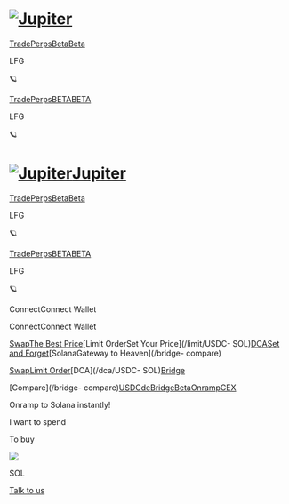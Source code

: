 # [![Jupiter](/svg/jupiter-logo.svg)](/)

[Trade](/)[PerpsBetaBeta](/perps)

LFG

🪐

[Trade](/)[PerpsBETABETA](/perps)

LFG

🪐

# [![Jupiter](/svg/jupiter-logo.svg)Jupiter](/)

[Trade](/)[PerpsBetaBeta](/perps)

LFG

🪐

[Trade](/)[PerpsBETABETA](/perps)

LFG

🪐

ConnectConnect Wallet

ConnectConnect Wallet

[SwapThe Best Price](/swap/USDC-SOL)[Limit OrderSet Your Price](/limit/USDC-
SOL)[DCASet and Forget](/dca/USDC-SOL)[SolanaGateway to Heaven](/bridge-
compare)

[Swap](/swap/USDC-SOL)[Limit Order](/limit/USDC-SOL)[DCA](/dca/USDC-
SOL)[Bridge](/bridge-compare)

[Compare](/bridge-
compare)[USDC](/bridge/cctp)[deBridgeBeta](/bridge/debridge)[Onramp](/bridge/onramp)[CEX](/bridge/cex)

Onramp to Solana instantly!

I want to spend

To buy

![](/coins/sol.svg)

SOL

[](https://discord.gg/jup)[](https://twitter.com/JupiterExchange)[](https://www.reddit.com/r/jupiterexchange)[](https://station.jup.ag/guides)

[ Talk to us](https://discord.gg/jup)

